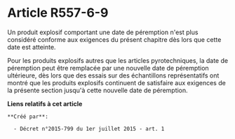 # Article R557-6-9

Un produit explosif comportant une date de péremption n'est plus considéré conforme aux exigences du présent chapitre dès
lors que cette date est atteinte.

Pour les produits explosifs autres que les articles pyrotechniques, la date de péremption peut être remplacée par une
nouvelle date de péremption ultérieure, dès lors que des essais sur des échantillons représentatifs ont montré que les
produits explosifs continuent de satisfaire aux exigences de la présente section jusqu'à cette nouvelle date de péremption.

**Liens relatifs à cet article**

	**Créé par**:

	  - Décret n°2015-799 du 1er juillet 2015 - art. 1
